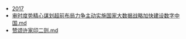 - [2017](./2017)
- [审时度势精心谋划超前布局力争主动实施国家大数据战略加快建设数字中国.md](3000-自考\资料\KM01-中国近现代史纲要\05-中国近现代历史文献选集\2012-\2017\审时度势精心谋划超前布局力争主动实施国家大数据战略加快建设数字中国.md)
- [赞颂许家印二则.md](3000-自考\资料\KM01-中国近现代史纲要\05-中国近现代历史文献选集\2012-\2017\赞颂许家印二则.md)